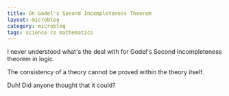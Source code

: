 ```yaml
---
title: On Godel's Second Incompleteness Theorem
layout: microblog
category: microblog
tags: science cs mathematics
---
```


I never understood what's the deal with for Godel's Second Incompleteness theorem in logic.

The consistency of a theory cannot be proved within the theory itself.

Duh! Did anyone thought that it could?


